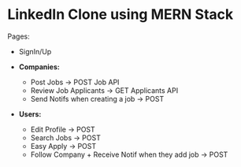 # LinkedIn Clone using MERN Stack

Pages:

- SignIn/Up

- <b>Companies:</b>

  - Post Jobs -> POST Job API
  - Review Job Applicants -> GET Applicants API
  - Send Notifs when creating a job -> POST

- <b>Users:</b>
  - Edit Profile -> POST
  - Search Jobs -> POST
  - Easy Apply -> POST
  - Follow Company + Receive Notif when they add job -> POST
